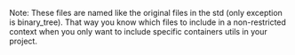 Note:
These files are named like the original files in the std (only exception is binary_tree).
That way you know which files to include in a non-restricted context when you only
want to include specific containers utils in your project.